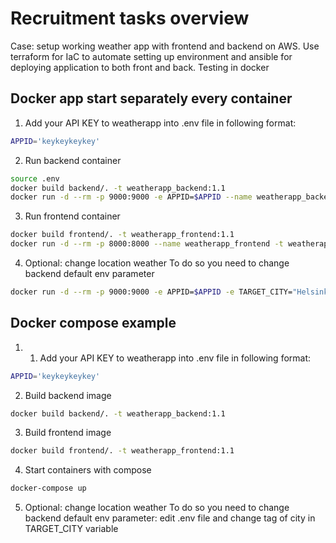 # Recruitment tasks overview

Case: setup working weather app with frontend and backend on AWS. Use terraform for IaC to automate setting up environment and ansible for deploying application to both front and back. Testing in docker


## Docker app start separately every container

1. Add your API KEY to weatherapp into .env file in following format:
```bash
APPID='keykeykeykey'
```

2. Run backend container
```bash
source .env
docker build backend/. -t weatherapp_backend:1.1
docker run -d --rm -p 9000:9000 -e APPID=$APPID --name weatherapp_backend -t weatherapp_backend
```

3. Run frontend container
```bash
docker build frontend/. -t weatherapp_frontend:1.1
docker run -d --rm -p 8000:8000 --name weatherapp_frontend -t weatherapp_frontend
```

4. Optional: change location weather
To do so you need to change backend default env parameter
```bash
docker run -d --rm -p 9000:9000 -e APPID=$APPID -e TARGET_CITY="Helsinki,fi" --name weatherapp_backend -t weatherapp_backend
```

## Docker compose example

1. 1. Add your API KEY to weatherapp into .env file in following format:
```bash
APPID='keykeykeykey'
```

2. Build backend image
```bash
docker build backend/. -t weatherapp_backend:1.1
```

3. Build frontend image
```bash
docker build frontend/. -t weatherapp_frontend:1.1
```

4. Start containers with compose
```bash
docker-compose up
```

5. Optional: change location weather
To do so you need to change backend default env parameter: edit .env file and change tag of city in TARGET_CITY variable
